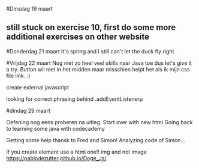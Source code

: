 #Dinsdag 19 maart

still stuck on exercise 10, first do some more additional exercises on other website
-
#Donderdag 21 maart
It's spring and I still can't let the duck fly right. 

#Vrijdag 22 maart
Nog niet zo heel veel skills naar Java toe dus let's give it a try. 
Button wil niet in het midden maar misschien helpt het als ik mijn css file link. :)

create external javascript

looking for correct phrasing behind .addEventListenerµ

#dindag 29 maart

Oefening nog eens proberen na uitleg. 
Start over with new html
Going back to learning some java with codecademy

Getting some help thansk to Fred and Simon! 
Analyzing code of Simon... 

If you create element use a html one!! img and not image
https://pablodezutter.github.io/Doge_Js/. 


